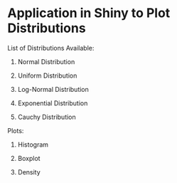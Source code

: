 # Application in Shiny to Plot Distributions

List of Distributions Available:

1) Normal Distribution

2) Uniform Distribution

3) Log-Normal Distribution

4) Exponential Distribution

5) Cauchy Distribution

Plots:

1) Histogram 

2) Boxplot

3) Density 


